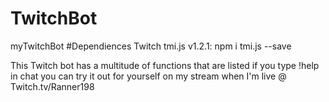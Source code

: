 # TwitchBot
myTwitchBot
#Dependiences
  Twitch tmi.js v1.2.1: npm i tmi.js --save

This Twitch bot has a multitude of functions that are listed if you type !help in chat you can try it out for yourself on my stream when 
I'm live @ Twitch.tv/Ranner198
